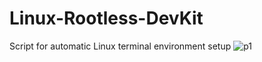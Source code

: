 # Linux-Rootless-DevKit
Script for automatic Linux terminal environment setup
![p1](https://github.com/user-attachments/assets/d4c05798-85bf-4889-ab65-2ad553ff1790)
